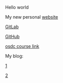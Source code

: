 Hello world

My new personal [website](https://anatlavitzkovitz.github.io/)

[GitLab](https://github.com/anatlavitzkovitz)

[GitHub](https://github.com/anatlavitzkovitz)

[osdc course link](https://osdc.code-maven.com/)

My blog: 

  [1](https://dev.to/anatlavitzkovitz/osdc-2023-assignment1-140i)
  
  [2](https://dev.to/anatlavitzkovitz/osdc-2023-assignment2-15fl)
